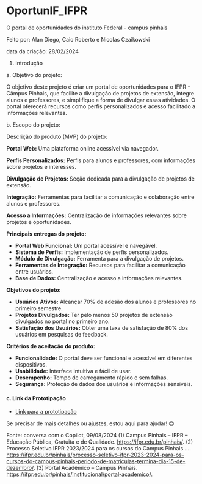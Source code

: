 # OportunIF_IFPR 
O portal de oportunidades do instituto Federal - campus pinhais

Feito por: Alan Diego, Caio Roberto e Nicolas Czaikowski

data da criação: 28/02/2024


1. Introdução

a. Objetivo do projeto:

O objetivo deste projeto é criar um portal de oportunidades para o IFPR - Câmpus Pinhais, que facilite a divulgação de projetos de extensão, integre alunos e professores, e simplifique a forma de divulgar essas atividades. O portal oferecerá recursos como perfis personalizados e acesso facilitado a informações relevantes.


b. Escopo do projeto:

Descrição do produto (MVP) do projeto:

**Portal Web:** Uma plataforma online acessível via navegador.
  
 **Perfis Personalizados:** Perfis para alunos e professores, com informações sobre projetos e interesses.
  
 **Divulgação de Projetos:** Seção dedicada para a divulgação de projetos de extensão.
  
 **Integração:** Ferramentas para facilitar a comunicação e colaboração entre alunos e professores.
  
 **Acesso a Informações:** Centralização de informações relevantes sobre projetos e oportunidades.
  

**Principais entregas do projeto:**
- **Portal Web Funcional:** Um portal acessível e navegável.
- **Sistema de Perfis:** Implementação de perfis personalizados.
- **Módulo de Divulgação:** Ferramenta para a divulgação de projetos.
- **Ferramentas de Integração:** Recursos para facilitar a comunicação entre usuários.
- **Base de Dados:** Centralização e acesso a informações relevantes.

**Objetivos do projeto:**
- **Usuários Ativos:** Alcançar 70% de adesão dos alunos e professores no primeiro semestre.
- **Projetos Divulgados:** Ter pelo menos 50 projetos de extensão divulgados no portal no primeiro ano.
- **Satisfação dos Usuários:** Obter uma taxa de satisfação de 80% dos usuários em pesquisas de feedback.

**Critérios de aceitação do produto:**
- **Funcionalidade:** O portal deve ser funcional e acessível em diferentes dispositivos.
- **Usabilidade:** Interface intuitiva e fácil de usar.
- **Desempenho:** Tempo de carregamento rápido e sem falhas.
- **Segurança:** Proteção de dados dos usuários e informações sensíveis.

#### c. Link da Prototipação
- [Link para a prototipação](#)

Se precisar de mais detalhes ou ajustes, estou aqui para ajudar! 😊

Fonte: conversa com o Copilot, 09/08/2024
(1) Campus Pinhais – IFPR – Educação Pública, Gratuita e de Qualidade. https://ifpr.edu.br/pinhais/.
(2) Processo Seletivo IFPR 2023/2024 para os cursos do Campus Pinhais .... https://ifpr.edu.br/pinhais/processo-seletivo-ifpr-2023-2024-para-os-cursos-do-campus-pinhais-periodo-de-matriculas-termina-dia-15-de-dezembro/.
(3) Portal Acadêmico – Campus Pinhais. https://ifpr.edu.br/pinhais/institucional/portal-academico/.
